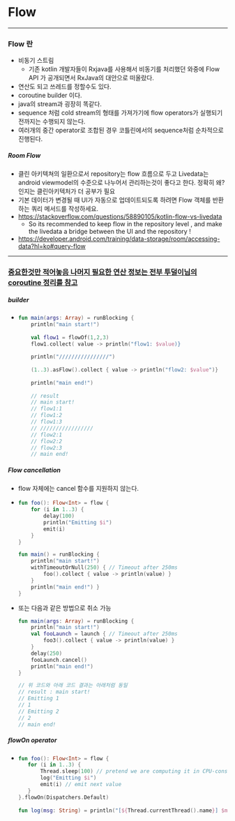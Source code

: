 # Flow
---
### Flow 란
* 비동기 스트림
  * 기존 kotlin 개발자들이 Rxjava를 사용해서 비동기를 처리했던 와중에 Flow API 가 공개되면서 RxJava의 대안으로 떠올랐다.
* 연산도 되고 쓰레드를 정할수도 있다.
* coroutine builder 이다.
* java의 stream과 굉장히 똑같다.
* sequence 처럼 cold stream의 형태를 가져가기에 flow operators가 실행되기 전까지는 수행되지 않는다.
* 여러개의 중간 operator로 조합된 경우 코틀린에서의 sequence처럼 순차적으로 진행된다.
##### Room Flow
* 클린 아키텍쳐의 일환으로서 repository는 flow 흐름으로 두고 Livedata는 android viewmodel의 수준으로 나누어서 관리하는것이 좋다고 한다. 정확히 왜? 인지는 클린아키텍처가 더 공부가 필요
* 기본 데이터가 변경될 때 UI가 자동으로 업데이트되도록 하려면 Flow 객체를 반환하는 쿼리 메서드를 작성하세요.
* https://stackoverflow.com/questions/58890105/kotlin-flow-vs-livedata
  * So its recommended to keep flow in the repository level , and make the livedata a bridge between the UI and the repository !
* https://developer.android.com/training/data-storage/room/accessing-data?hl=ko#query-flow
---
### [중요한것만 적어놓음 나머지 필요한 연산 정보는 전부 투덜이님의 coroutine 정리를 참고](https://tourspace.tistory.com/260?category=797357)
##### builder
* ```kotlin
  fun main(args: Array) = runBlocking {
      println("main start!")
      
      val flow1 = flowOf(1,2,3)
      flow1.collect( value -> println("flow1: $value)}
      
      println("////////////////")
      
      (1..3).asFlow().collect { value -> println("flow2: $value")}
      
      println("main end!")
      
      // result
      // main start!
      // flow1:1
      // flow1:2
      // flow1:3
      // /////////////////
      // flow2:1
      // flow2:2
      // flow2:3
      // main end!
##### Flow cancellation
* flow 자체에는 cancel 함수를 지원하지 않는다.
* ```kotlin
  fun foo(): Flow<Int> = flow { 
      for (i in 1..3) {
          delay(100) 
          println("Emitting $i") 
          emit(i) 
      } 
  } 
  
  fun main() = runBlocking { 
      println("main start!") 
      withTimeoutOrNull(250) { // Timeout after 250ms 
          foo().collect { value -> println(value) } 
      } 
      println("main end!") }
  }
* 또는 다음과 같은 방법으로 취소 가능
  ```kotlin
  fun main(args: Array) = runBlocking { 
      println("main start!") 
      val fooLaunch = launch { // Timeout after 250ms 
          foo3().collect { value -> println(value) } 
      } 
      delay(250) 
      fooLaunch.cancel() 
      println("main end!") 
  }
  
  // 위 코드와 아래 코드 결과는 아래처럼 동일
  // result : main start!
  // Emitting 1
  // 1
  // Emitting 2
  // 2
  // main end!
##### flowOn operator
* ```kotlin
  fun foo(): Flow<Int> = flow { 
     for (i in 1..3) { 
         Thread.sleep(100) // pretend we are computing it in CPU-consuming way 
         log("Emitting $i") 
         emit(i) // emit next value 
     } 
  }.flowOn(Dispatchers.Default)
   
  fun log(msg: String) = println("[${Thread.currentThread().name}] $msg") // result


